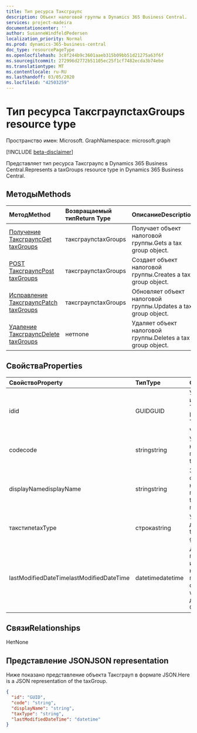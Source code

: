 ```yaml
---
title: Тип ресурса Таксграупс
description: Объект налоговой группы в Dynamics 365 Business Central.
services: project-madeira
documentationcenter: ''
author: SusanneWindfeldPedersen
localization_priority: Normal
ms.prod: dynamics-365-business-central
doc_type: resourcePageType
ms.openlocfilehash: 3c8f244b9c3601aaeb315b09bb51d21275a63f6f
ms.sourcegitcommit: 272996d2772b51105ec25f1cf7482ecda3b74ebe
ms.translationtype: MT
ms.contentlocale: ru-RU
ms.lasthandoff: 03/05/2020
ms.locfileid: "42503259"
---
```

# <a name="taxgroups-resource-type"></a><span data-ttu-id="a7226-103">Тип ресурса Таксграупс</span><span class="sxs-lookup"><span data-stu-id="a7226-103">taxGroups resource type</span></span>

<span data-ttu-id="a7226-104">Пространство имен: Microsoft. Graph</span><span class="sxs-lookup"><span data-stu-id="a7226-104">Namespace: microsoft.graph</span></span>

[!INCLUDE [beta-disclaimer](../../includes/beta-disclaimer.md)]

<span data-ttu-id="a7226-105">Представляет тип ресурса Таксграупс в Dynamics 365 Business Central.</span><span class="sxs-lookup"><span data-stu-id="a7226-105">Represents a taxGroups resource type in Dynamics 365 Business Central.</span></span>

## <a name="methods"></a><span data-ttu-id="a7226-106">Методы</span><span class="sxs-lookup"><span data-stu-id="a7226-106">Methods</span></span>
| <span data-ttu-id="a7226-107">Метод</span><span class="sxs-lookup"><span data-stu-id="a7226-107">Method</span></span>       | <span data-ttu-id="a7226-108">Возвращаемый тип</span><span class="sxs-lookup"><span data-stu-id="a7226-108">Return Type</span></span>  |<span data-ttu-id="a7226-109">Описание</span><span class="sxs-lookup"><span data-stu-id="a7226-109">Description</span></span>|
|:---------------|:--------|:----------|
|[<span data-ttu-id="a7226-110">Получение Таксграупс</span><span class="sxs-lookup"><span data-stu-id="a7226-110">Get taxGroups</span></span>](../api/dynamics-taxgroups-get.md)|<span data-ttu-id="a7226-111">таксграупс</span><span class="sxs-lookup"><span data-stu-id="a7226-111">taxGroups</span></span>|<span data-ttu-id="a7226-112">Получает объект налоговой группы.</span><span class="sxs-lookup"><span data-stu-id="a7226-112">Gets a tax group object.</span></span>|
|[<span data-ttu-id="a7226-113">POST Таксграупс</span><span class="sxs-lookup"><span data-stu-id="a7226-113">Post taxGroups</span></span>](../api/dynamics-create-taxgroups.md)|<span data-ttu-id="a7226-114">таксграупс</span><span class="sxs-lookup"><span data-stu-id="a7226-114">taxGroups</span></span>|<span data-ttu-id="a7226-115">Создает объект налоговой группы.</span><span class="sxs-lookup"><span data-stu-id="a7226-115">Creates a tax group object.</span></span>|
|[<span data-ttu-id="a7226-116">Исправление Таксграупс</span><span class="sxs-lookup"><span data-stu-id="a7226-116">Patch taxGroups</span></span>](../api/dynamics-taxgroups-update.md)|<span data-ttu-id="a7226-117">таксграупс</span><span class="sxs-lookup"><span data-stu-id="a7226-117">taxGroups</span></span>|<span data-ttu-id="a7226-118">Обновляет объект налоговой группы.</span><span class="sxs-lookup"><span data-stu-id="a7226-118">Updates a tax group object.</span></span>|
|[<span data-ttu-id="a7226-119">Удаление Таксграупс</span><span class="sxs-lookup"><span data-stu-id="a7226-119">Delete taxGroups</span></span>](../api/dynamics-taxgroups-delete.md)|<span data-ttu-id="a7226-120">нет</span><span class="sxs-lookup"><span data-stu-id="a7226-120">none</span></span>|<span data-ttu-id="a7226-121">Удаляет объект налоговой группы.</span><span class="sxs-lookup"><span data-stu-id="a7226-121">Deletes a tax group object.</span></span>|

## <a name="properties"></a><span data-ttu-id="a7226-122">Свойства</span><span class="sxs-lookup"><span data-stu-id="a7226-122">Properties</span></span>
| <span data-ttu-id="a7226-123">Свойство</span><span class="sxs-lookup"><span data-stu-id="a7226-123">Property</span></span>     | <span data-ttu-id="a7226-124">Тип</span><span class="sxs-lookup"><span data-stu-id="a7226-124">Type</span></span>   |<span data-ttu-id="a7226-125">Описание</span><span class="sxs-lookup"><span data-stu-id="a7226-125">Description</span></span>|
|:---------------|:--------|:----------|
|<span data-ttu-id="a7226-126">id</span><span class="sxs-lookup"><span data-stu-id="a7226-126">id</span></span>|<span data-ttu-id="a7226-127">GUID</span><span class="sxs-lookup"><span data-stu-id="a7226-127">GUID</span></span>|<span data-ttu-id="a7226-128">Уникальный идентификатор Таксграуп.</span><span class="sxs-lookup"><span data-stu-id="a7226-128">The unique ID of the taxGroup.</span></span> <span data-ttu-id="a7226-129">Только для чтения.</span><span class="sxs-lookup"><span data-stu-id="a7226-129">Read-Only.</span></span>|
|<span data-ttu-id="a7226-130">code</span><span class="sxs-lookup"><span data-stu-id="a7226-130">code</span></span>|<span data-ttu-id="a7226-131">string</span><span class="sxs-lookup"><span data-stu-id="a7226-131">string</span></span>|<span data-ttu-id="a7226-132">Указывает налоговую группу.</span><span class="sxs-lookup"><span data-stu-id="a7226-132">Specifies the tax group.</span></span>|
|<span data-ttu-id="a7226-133">displayName</span><span class="sxs-lookup"><span data-stu-id="a7226-133">displayName</span></span>|<span data-ttu-id="a7226-134">string</span><span class="sxs-lookup"><span data-stu-id="a7226-134">string</span></span>|<span data-ttu-id="a7226-135">Задает отображаемое имя налоговой группы.</span><span class="sxs-lookup"><span data-stu-id="a7226-135">Specifies the tax group display name.</span></span>|
|<span data-ttu-id="a7226-136">такстипе</span><span class="sxs-lookup"><span data-stu-id="a7226-136">taxType</span></span>|<span data-ttu-id="a7226-137">строка</span><span class="sxs-lookup"><span data-stu-id="a7226-137">string</span></span>|<span data-ttu-id="a7226-138">Указывает тип налога для группы.</span><span class="sxs-lookup"><span data-stu-id="a7226-138">Specifies the tax type for the group.</span></span>|
|<span data-ttu-id="a7226-139">lastModifiedDateTime</span><span class="sxs-lookup"><span data-stu-id="a7226-139">lastModifiedDateTime</span></span>|<span data-ttu-id="a7226-140">datetime</span><span class="sxs-lookup"><span data-stu-id="a7226-140">datetime</span></span>|<span data-ttu-id="a7226-141">Дата и время последнего изменения налоговой группы.</span><span class="sxs-lookup"><span data-stu-id="a7226-141">The last datetime the tax group was modified.</span></span> <span data-ttu-id="a7226-142">Только для чтения.</span><span class="sxs-lookup"><span data-stu-id="a7226-142">Read-Only.</span></span>|  


## <a name="relationships"></a><span data-ttu-id="a7226-143">Связи</span><span class="sxs-lookup"><span data-stu-id="a7226-143">Relationships</span></span>
<span data-ttu-id="a7226-144">Нет</span><span class="sxs-lookup"><span data-stu-id="a7226-144">None</span></span>

## <a name="json-representation"></a><span data-ttu-id="a7226-145">Представление JSON</span><span class="sxs-lookup"><span data-stu-id="a7226-145">JSON representation</span></span>

<span data-ttu-id="a7226-146">Ниже показано представление объекта Таксграуп в формате JSON.</span><span class="sxs-lookup"><span data-stu-id="a7226-146">Here is a JSON representation of the taxGroup.</span></span>

```json
{
  "id": "GUID",
  "code": "string",
  "displayName": "string",
  "taxType": "string",
  "lastModifiedDateTime": "datetime"
}

```


